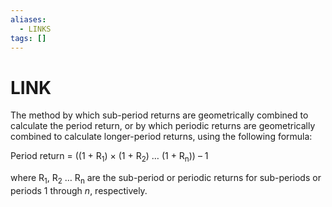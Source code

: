 ```yaml
---
aliases:
  - LINKS
tags: []
---
```

# LINK
The method by which sub-period returns are geometrically combined to calculate the period return, or by which periodic returns are geometrically combined to calculate longer-period returns, using the following formula:

Period return = ((1 + R<sub>1</sub>) × (1 + R<sub>2</sub>) … (1 + R<sub>n</sub>)) – 1

where R<sub>1</sub>, R<sub>2</sub> … R<sub>n</sub> are the sub-period or periodic returns for sub-periods or periods 1 through *n*, respectively.